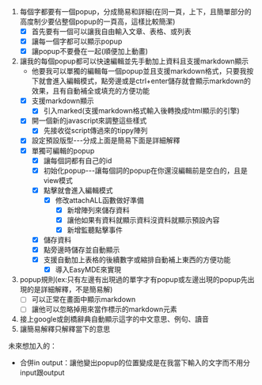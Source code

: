 1. 每個字都要有一個popup，分成簡易和詳細(在同一頁，上下，且簡單部分的高度制少要佔整個popup的一頁高，這樣比較簡潔)
   - [x] 首先要有一個可以讓我自由輸入文章、表格、或列表
   - [x] 讓每一個字都可以顯示popup
   - [x] 讓popup不要疊在一起(順便加上動畫)
2. 讓我的每個popup都可以快速編輯並先手動加上資料且支援markdown顯示 
   - 他要我可以單獨的編輯每一個popup並且支援markdown格式，只要我按下就會進入編輯模式，點旁邊或是ctrl+enter儲存就會顯示markdown的效果，且有自動補全或填充的方便功能
   - [x] 支援markdown顯示
     - [x] 引入marked(支援markdown格式輸入後轉換成html顯示的引擎)
   - [x] 開一個新的javascript來調整這些樣式
     - [x] 先接收從script傳過來的tippy陣列
   - [x] 設定預設版型---分成上面是簡易下面是詳細解釋
   - [x] 單獨可編輯的popup
       - [x] 讓每個詞都有自己的id
       - [x] 初始化popup---讓每個詞的popup在你還沒編輯前是空白的，且是view模式
     - [x] 點擊就會進入編輯模式
       - [x] 修改attachALL函數做好準備
         - [x] 新增陣列來儲存資料
         - [x] 讓他如果有資料就顯示資料沒資料就顯示預設內容
         - [x] 新增監聽點擊事件 
     - [x] 儲存資料
     - [x] 點旁邊時儲存並自動顯示
     - [x] 支援自動加上表格的後續數字或縮排自動補上東西的方便功能
       - [x] 導入EasyMDE來實現
3. popup規則(ex:只有左邊有出現過的單字才有popup或左邊出現的popup先出現的是詳細解釋，不是簡易解)
   - [ ] 可以正常在畫面中顯示markdown
   - [ ] 讓他可以忽略掉用來當作標示的markdown元素
4. 接上google或劍橋辭典自動顯示這字的中文意思、例句、讀音
5. 讓簡易解釋只解釋當下的意思


未來想加入的：
- 合併in output：讓他變出popup的位置變成是在我當下輸入的文字而不用分input跟output

